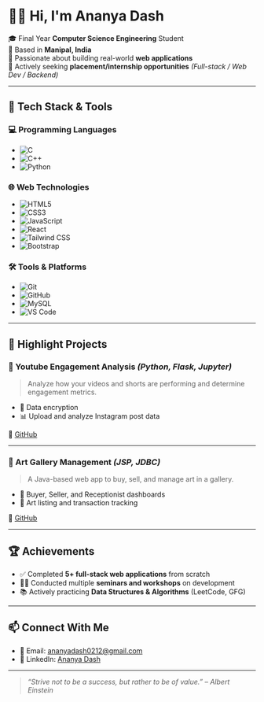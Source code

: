 # 👩‍💻 Hi, I'm **Ananya Dash**

🎓 Final Year **Computer Science Engineering** Student  
📍 Based in **Manipal, India**  
🚀 Passionate about building real-world **web applications**  
📩 Actively seeking **placement/internship opportunities** *(Full-stack / Web Dev / Backend)*

---

## 🚀 Tech Stack & Tools

### 💻 Programming Languages  
- ![C](https://img.shields.io/badge/C-00599C?style=for-the-badge&logo=c&logoColor=white)  
- ![C++](https://img.shields.io/badge/C++-00599C?style=for-the-badge&logo=c%2B%2B&logoColor=white)  
- ![Python](https://img.shields.io/badge/Python-3776AB?style=for-the-badge&logo=python&logoColor=white)  


### 🌐 Web Technologies  
- ![HTML5](https://img.shields.io/badge/HTML5-E34F26?style=for-the-badge&logo=html5&logoColor=white)  
- ![CSS3](https://img.shields.io/badge/CSS3-1572B6?style=for-the-badge&logo=css3&logoColor=white)  
- ![JavaScript](https://img.shields.io/badge/JavaScript-F7DF1E?style=for-the-badge&logo=javascript&logoColor=black)  
- ![React](https://img.shields.io/badge/React-20232A?style=for-the-badge&logo=react&logoColor=61DAFB)   
- ![Tailwind CSS](https://img.shields.io/badge/TailwindCSS-38B2AC?style=for-the-badge&logo=tailwind-css&logoColor=white)  
- ![Bootstrap](https://img.shields.io/badge/Bootstrap-7952B3?style=for-the-badge&logo=bootstrap&logoColor=white)

### 🛠️ Tools & Platforms  
- ![Git](https://img.shields.io/badge/Git-F05032?style=for-the-badge&logo=git&logoColor=white)  
- ![GitHub](https://img.shields.io/badge/GitHub-181717?style=for-the-badge&logo=github&logoColor=white) 
- ![MySQL](https://img.shields.io/badge/MySQL-005C84?style=for-the-badge&logo=mysql&logoColor=white)  
- ![VS Code](https://img.shields.io/badge/VS%20Code-007ACC?style=for-the-badge&logo=visual-studio-code&logoColor=white)  


---

## 📂 Highlight Projects

### 📘 Youtube Engagement Analysis *(Python, Flask, Jupyter)*  
> Analyze how your videos and shorts are performing and determine engagement metrics.

- 🔐 Data encryption  
- 📊 Upload and analyze Instagram post data  

🔗 [GitHub](https://github.com/yourusername/projectname)

---

### 🧠 Art Gallery Management *(JSP, JDBC)*  
> A Java-based web app to buy, sell, and manage art in a gallery.

- 👥 Buyer, Seller, and Receptionist dashboards  
- 📁 Art listing and transaction tracking  

🔗 [GitHub](https://github.com/yourusername/artgallery)

---

## 🏆 Achievements

- ✅ Completed **5+ full-stack web applications** from scratch  
- 👨‍🏫 Conducted multiple **seminars and workshops** on development  
- 📚 Actively practicing **Data Structures & Algorithms** (LeetCode, GFG)

---

## 📫 Connect With Me

- 📧 Email: [ananyadash0212@gmail.com](mailto:ananyadash0212@gmail.com)  
- 💼 LinkedIn: [Ananya Dash](https://www.linkedin.com/in/ananya-dash02122004)

---

> _“Strive not to be a success, but rather to be of value.” – Albert Einstein_
